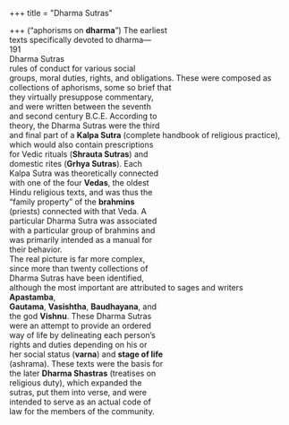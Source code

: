 +++
title = "Dharma Sutras"

+++
(“aphorisms on **dharma**”) The earliest  
texts specifically devoted to dharma—  
191  
Dharma Sutras  
rules of conduct for various social  
groups, moral duties, rights, and obligations. These were composed as collections of aphorisms, some so brief that  
they virtually presuppose commentary,  
and were written between the seventh  
and second century B.C.E. According to  
theory, the Dharma Sutras were the third  
and final part of a **Kalpa Sutra** (complete handbook of religious practice),  
which would also contain prescriptions  
for Vedic rituals (**Shrauta Sutras**) and  
domestic rites (**Grhya Sutras**). Each  
Kalpa Sutra was theoretically connected  
with one of the four **Vedas**, the oldest  
Hindu religious texts, and was thus the  
“family property” of the **brahmins**  
(priests) connected with that Veda. A  
particular Dharma Sutra was associated  
with a particular group of brahmins and  
was primarily intended as a manual for  
their behavior.  
The real picture is far more complex,  
since more than twenty collections of  
Dharma Sutras have been identified,  
although the most important are attributed to sages and writers **Apastamba**,  
**Gautama**, **Vasishtha**, **Baudhayana**, and  
the god **Vishnu**. These Dharma Sutras  
were an attempt to provide an ordered  
way of life by delineating each person’s  
rights and duties depending on his or  
her social status (**varna**) and **stage of life**  
(ashrama). These texts were the basis for  
the later **Dharma Shastras** (treatises on  
religious duty), which expanded the  
sutras, put them into verse, and were  
intended to serve as an actual code of  
law for the members of the community.
